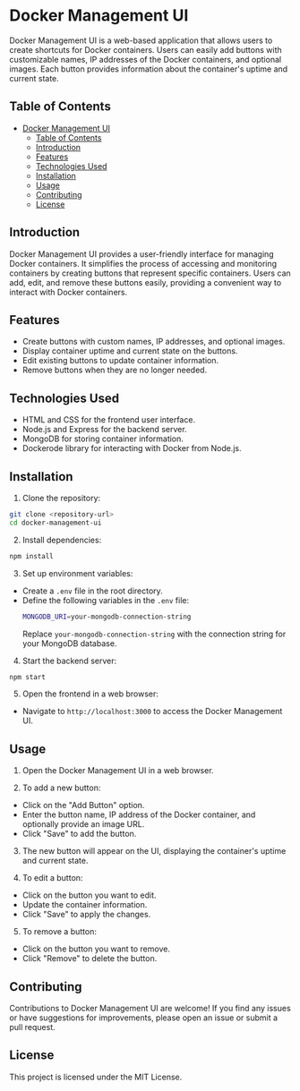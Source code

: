 # Docker Management UI

<!-- ![Project Logo](./logo.png) -->

Docker Management UI is a web-based application that allows users to create shortcuts for Docker containers. Users can easily add buttons with customizable names, IP addresses of the Docker containers, and optional images. Each button provides information about the container's uptime and current state.

## Table of Contents

- [Docker Management UI](#docker-management-ui)
  - [Table of Contents](#table-of-contents)
  - [Introduction](#introduction)
  - [Features](#features)
  - [Technologies Used](#technologies-used)
  - [Installation](#installation)
  - [Usage](#usage)
  - [Contributing](#contributing)
  - [License](#license)

## Introduction

Docker Management UI provides a user-friendly interface for managing Docker containers. It simplifies the process of accessing and monitoring containers by creating buttons that represent specific containers. Users can add, edit, and remove these buttons easily, providing a convenient way to interact with Docker containers.

## Features

- Create buttons with custom names, IP addresses, and optional images.
- Display container uptime and current state on the buttons.
- Edit existing buttons to update container information.
- Remove buttons when they are no longer needed.

## Technologies Used

- HTML and CSS for the frontend user interface.
- Node.js and Express for the backend server.
- MongoDB for storing container information.
- Dockerode library for interacting with Docker from Node.js.

## Installation

1. Clone the repository:

```bash
git clone <repository-url>
cd docker-management-ui
```

2. Install dependencies:

```bash
npm install
```

3. Set up environment variables:
- Create a `.env` file in the root directory.
- Define the following variables in the `.env` file:
  ```bash
  MONGODB_URI=your-mongodb-connection-string
  ```
  Replace `your-mongodb-connection-string` with the connection string for your MongoDB database.

4. Start the backend server:
```bash
npm start
```

5. Open the frontend in a web browser:
- Navigate to `http://localhost:3000` to access the Docker Management UI.

## Usage

1. Open the Docker Management UI in a web browser.

2. To add a new button:
- Click on the "Add Button" option.
- Enter the button name, IP address of the Docker container, and optionally provide an image URL.
- Click "Save" to add the button.

3. The new button will appear on the UI, displaying the container's uptime and current state.

4. To edit a button:
- Click on the button you want to edit.
- Update the container information.
- Click "Save" to apply the changes.

5. To remove a button:
- Click on the button you want to remove.
- Click "Remove" to delete the button.

## Contributing

Contributions to Docker Management UI are welcome! If you find any issues or have suggestions for improvements, please open an issue or submit a pull request.

## License

This project is licensed under the MIT License.
